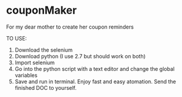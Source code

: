 # couponMaker
For my dear mother to create her coupon reminders  

TO USE:  
1. Download the selenium  
2. Download python (I use 2.7 but should work on both) 
3. Import selenium  
4. Go into the python script with a text editor and change the global variables  
5. Save and run in terminal. Enjoy fast and easy atomation. Send the finished DOC to yourself.

